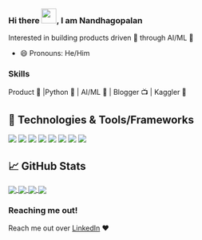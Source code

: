 ### Hi there <img src="https://raw.githubusercontent.com/MartinHeinz/MartinHeinz/master/wave.gif" width="30px">, I am Nandhagopalan

Interested in building products driven 🚀 through AI/ML 🤖

- 😄 Pronouns: He/Him

### Skills
Product 🚀 |Python 🐍 | AI/ML 🤖 | Blogger 📺 | Kaggler 🕺

## 🔧 Technologies & Tools/Frameworks
![](https://img.shields.io/badge/OS-Linux-informational?style=flat&logo=linux&logoColor=blue&color=2bbc8a)
![](https://img.shields.io/badge/Code-Python-informational?style=flat&logo=python&logoColor=blue&color=2bbc8a)
![](https://img.shields.io/badge/Code-Jupyter-informational?style=flat&logo=jupyter&logoColor=blue&color=2bbc8a)
![](https://img.shields.io/badge/Code-Scikitlearn-informational?style=flat&logo=scikit-learn&logoColor=blue&color=2bbc8a)
![](https://img.shields.io/badge/Code-Torch-informational?style=flat&logo=pytorch&logoColor=blue&color=2bbc8a)
![](https://img.shields.io/badge/Shell-Bash-informational?style=flat&logo=gnu-bash&logoColor=blue&color=2bbc8a)
![](https://img.shields.io/badge/Tools-PostgreSQL-informational?style=flat&logo=postgresql&logoColor=blue&color=2bbc8a)
![](https://img.shields.io/badge/Tools-Docker-informational?style=flat&logo=docker&logoColor=blue&color=2bbc8a)

## &#x1f4c8; GitHub Stats

<a href="https://github.com/Nandhagopalan/Nandhagopalan">
  <img align="center" src="https://github-readme-stats.vercel.app/api/top-langs/?username=Nandhagopalan&hide=java,html,tex&title_color=ffffff&text_color=c9cacc&icon_color=2bbc8a&bg_color=1d1f21" />
</a>

<a href="https://github.com/Nandhagopalan/NLP">
  <img align="center" src="https://github-readme-stats.vercel.app/api/pin/?username=Nandhagopalan&repo=NLP&title_color=ffffff&text_color=c9cacc&icon_color=2bbc8a&bg_color=1d1f21" />
</a>

<a href="https://github.com/Nandhagopalan/Structuring_Projects">
  <img align="center" src="https://github-readme-stats.vercel.app/api/pin/?username=Nandhagopalan&repo=Structuring_Projects&title_color=ffffff&text_color=c9cacc&icon_color=2bbc8a&bg_color=1d1f21" />
</a> 

<a href="https://github.com/Nandhagopalan/DeepLearning">
  <img align="center" src="https://github-readme-stats.vercel.app/api/pin/?username=Nandhagopalan&repo=DeepLearning&title_color=ffffff&text_color=c9cacc&icon_color=2bbc8a&bg_color=1d1f21" />
</a> 

### Reaching me out!
Reach me out over [LinkedIn](https://www.linkedin.com/in/nandhu15/) ❤️
